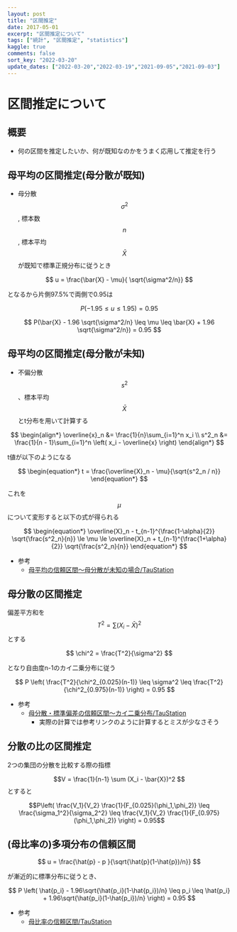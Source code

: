 ```yaml
---
layout: post
title: "区間推定"
date: 2017-05-01
excerpt: "区間推定について"
tags: ["統計", "区間推定", "statistics"]
kaggle: true
comments: false
sort_key: "2022-03-20"
update_dates: ["2022-03-20","2022-03-19","2021-09-05","2021-09-03"]
---
```


# 区間推定について

## 概要
 - 何の区間を推定したいか、何が既知なのかをうまく応用して推定を行う


## 母平均の区間推定(母分散が既知)
 - 母分散$$\sigma^2$$, 標本数$$n$$, 標本平均$$\bar{X}$$が既知で標準正規分布に従うとき  

$$
u = \frac{\bar{X} - \mu}{ \sqrt{\sigma^2/n}}
$$  

となるから片側97.5%で両側で0.95は  

$$
P(-1.95 \leq u \leq 1.95) = 0.95
$$  

$$
P(\bar{X} - 1.96 \sqrt{\sigma^2/n} \leq \mu \leq \bar{X} + 1.96 \sqrt{\sigma^2/n}) = 0.95
$$  

## 母平均の区間推定(母分散が未知)
 - 不偏分散$$s^2$$、標本平均$$\bar{X}$$とt分布を用いて計算する

$$
\begin{align*} \overline{x}_n &= \frac{1}{n}\sum_{i=1}^n x_i \\ s^2_n &= \frac{1}{n - 1}\sum_{i=1}^n \left( x_i - \overline{x} \right) \end{align*}
$$

t値が以下のようになる

$$
\begin{equation*} t = \frac{\overline{X}_n - \mu}{\sqrt{s^2_n / n}} \end{equation*}
$$

これを$$\mu$$について変形すると以下の式が得られる

$$
\begin{equation*} \overline{X}_n - t_{n-1}^{\frac{1-\alpha}{2}} \sqrt{\frac{s^2_n}{n}} \le \mu \le \overline{X}_n + t_{n-1}^{\frac{1+\alpha}{2}} \sqrt{\frac{s^2_n}{n}} \end{equation*}
$$

 - 参考
   - [母平均の信頼区間～母分散が未知の場合/TauStation](http://taustation.com/ci-pop-mean-without-pop-std/)


## 母分散の区間推定

偏差平方和を$$T^2 = \sum(X_i - \bar{X})^2$$とする  

$$
\chi^2 = \frac{T^2}{\sigma^2}
$$

となり自由度n-1のカイ二乗分布に従う  

$$
P \left( \frac{T^2}{\chi^2_{0.025}(n-1)}  \leq \sigma^2 \leq \frac{T^2}{\chi^2_{0.975}(n-1)} \right) = 0.95
$$  

 - 参考
   - [母分散・標準偏差の信頼区間～カイ二乗分布/TauStation](http://taustation.com/ci-pop-variance/)
	 - 実際の計算では参考リンクのように計算するとミスが少なさそう


## 分散の比の区間推定

2つの集団の分散を比較する際の指標

$$V = \frac{1}{n-1} \sum (X_i - \bar{X})^2 $$とすると  


$$P\left( \frac{V_1}{V_2} \frac{1}{F_{0.025}(\phi_1,\phi_2)} \leq \frac{\sigma_1^2}{\sigma_2^2} \leq \frac{V_1}{V_2} \frac{1}{F_{0.975}(\phi_1,\phi_2)}  \right) = 0.95$$  

## (母比率の)多項分布の信頼区間

$$
u = \frac{\hat{p} - p }{\sqrt{\hat{p}(1-\hat{p})/n}}
$$

が漸近的に標準分布に従うとき、  

$$
P \left( \hat{p_i} - 1.96\sqrt{\hat{p_i}(1-\hat{p_i})/n} \leq p_i \leq \hat{p_i} + 1.96\sqrt{\hat{p_i}(1-\hat{p_i})/n} \right) = 0.95
$$

 - 参考
   - [母比率の信頼区間/TauStation](http://taustation.com/ci-pop-proportion/)

